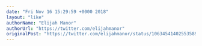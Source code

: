 ```yaml
---
date: "Fri Nov 16 15:29:59 +0000 2018"
layout: "like"
authorName: "Elijah Manor"
authorUrl: "https://twitter.com/elijahmanor"
originalPost: "https://twitter.com/elijahmanor/status/1063454140255358977"
---
```

